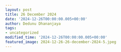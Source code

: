 ```yaml
---
layout: post
title: 26 December 2024
date: '2024-12-26T00:00:00.005+00:00'
author: Dedunu Dhananjaya
tags:
- uncategorized
modified_time: '2024-12-26T00:00:00.005+00:00'
featured_image: 2024-12-26-26-december-2024-5.jpeg
---
```


